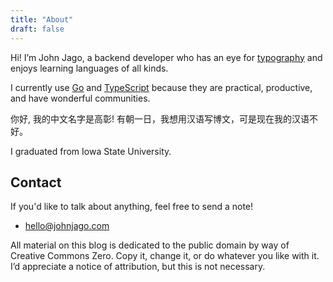 ```yaml
---
title: "About"
draft: false
---
```


Hi! I’m John Jago, a backend developer who has an eye for [typography](https://practicaltypography.com/)
and enjoys learning languages of all kinds.

I currently use [Go](https://golang.org/) and [TypeScript](https://www.typescriptlang.org/)
because they are practical, productive, and have wonderful communities.

你好, 我的中文名字是高彰! 有朝一日，我想用汉语写博文，可是现在我的汉语不好。

I graduated from Iowa State University.

## Contact

If you'd like to talk about anything, feel free to send a note!

- [hello@johnjago.com](mailto:hello@johnjago.com)

All material on this blog is dedicated to the public domain by way of Creative
Commons Zero. Copy it, change it, or do whatever you like with it. I’d
appreciate a notice of attribution, but this is not necessary.
